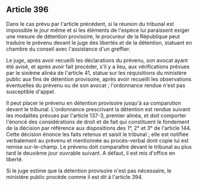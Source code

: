 Article 396
----
Dans le cas prévu par l'article précédent, si la réunion du tribunal est
impossible le jour même et si les éléments de l'espèce lui paraissent exiger une
mesure de détention provisoire, le procureur de la République peut traduire le
prévenu devant le juge des libertés et de la détention, statuant en chambre du
conseil avec l'assistance d'un greffier.

Le juge, après avoir recueilli les déclarations du prévenu, son avocat ayant été
avisé, et après avoir fait procéder, s'il y a lieu, aux vérifications prévues
par le sixième alinéa de l'article 41, statue sur les réquisitions du ministère
public aux fins de détention provisoire, après avoir recueilli les observations
éventuelles du prévenu ou de son avocat ; l'ordonnance rendue n'est pas
susceptible d'appel.

Il peut placer le prévenu en détention provisoire jusqu'à sa comparution devant
le tribunal. L'ordonnance prescrivant la détention est rendue suivant les
modalités prévues par l'article 137-3, premier alinéa, et doit comporter
l'énoncé des considérations de droit et de fait qui constituent le fondement de
la décision par référence aux dispositions des 1°, 2° et 3° de l'article 144.
Cette décision énonce les faits retenus et saisit le tribunal ; elle est
notifiée verbalement au prévenu et mentionnée au procès-verbal dont copie lui
est remise sur-le-champ. Le prévenu doit comparaître devant le tribunal au plus
tard le deuxième jour ouvrable suivant. A défaut, il est mis d'office en
liberté.

Si le juge estime que la détention provisoire n'est pas nécessaire, le ministère
public procède comme il est dit à l'article 394.
